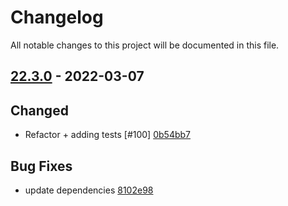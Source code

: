 # Changelog

All notable changes to this project will be documented in this file.

## [22.3.0] - 2022-03-07

## Changed
* Refactor + adding tests [#100] [0b54bb7](https://github.com/greenbone/autohooks-plugin-isort/commit/0b54bb7)

## Bug Fixes
* update dependencies [8102e98](https://github.com/greenbone/autohooks-plugin-isort/commit/8102e98)

[22.3.0]: https://github.com/greenbone/autohooks-plugin-isort/compare/22.3.0.dev1...22.3.0
